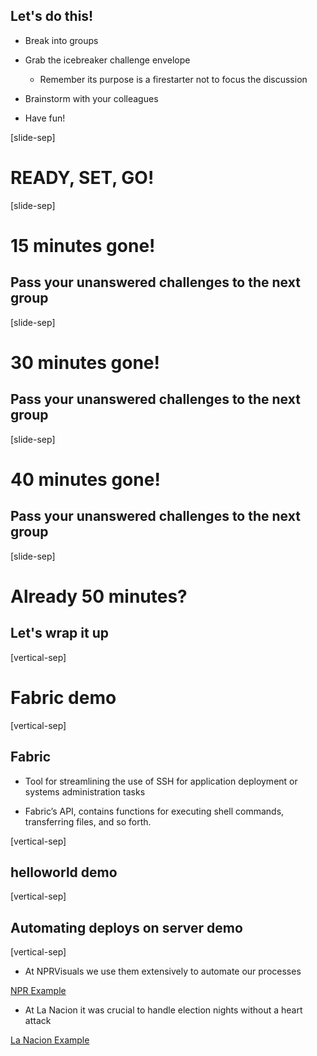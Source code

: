 ## Let's do this!

* Break into groups

* Grab the icebreaker challenge envelope
    * Remember its purpose is a firestarter not to focus the discussion

* Brainstorm with your colleagues

* Have fun!

[slide-sep]

# READY, SET, GO!

[slide-sep]

# 15 minutes gone!

## Pass your unanswered challenges to the next group

[slide-sep]

# 30 minutes gone!

## Pass your unanswered challenges to the next group

[slide-sep]

# 40 minutes gone!

## Pass your unanswered challenges to the next group

[slide-sep]

# Already 50 minutes?

## Let's wrap it up

[vertical-sep]

# Fabric demo

[vertical-sep]

## Fabric

* Tool for streamlining the use of SSH for application deployment or systems administration tasks

* Fabric’s API, contains functions for executing shell commands, transferring files, and so forth.

[vertical-sep]

## helloworld demo

[vertical-sep]

## Automating deploys on server demo

[vertical-sep]

* At NPRVisuals we use them extensively to automate our processes

[NPR Example](https://github.com/nprapps/app-template/tree/master/fabfile)

* At La Nacion it was crucial to handle election nights without a heart attack

[La Nacion Example](https://github.com/lanacioncom/elecciones_2015_arg_ballo_escuelas/tree/master/backend/fabfile)


